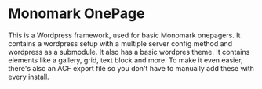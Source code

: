 Monomark OnePage
==============================

This is a Wordpress framework, used for basic Monomark onepagers. It contains a wordpress setup with a multiple server config method and wordpress as a submodule. It also has a basic wordpres theme. It contains elements like a gallery, grid, text block and more. To make it even easier, there's also an ACF export file so you don't have to manually add these with every install.